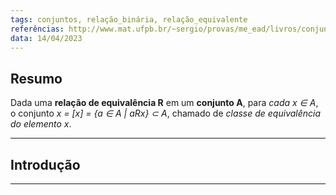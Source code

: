 ```yaml
---
tags: conjuntos, relação_binária, relação_equivalente
referências: http://www.mat.ufpb.br/~sergio/provas/me_ead/livros/conjunto_quociente.pdf
data: 14/04/2023
---
```

## Resumo

Dada uma **relação de equivalência R** em um **conjunto A**, para *cada x ∈ A*, o conjunto *x = \[x] = {a ∈ A | aRx} ⊂ A*, chamado de *classe de equivalência do elemento x*.

---
## Introdução
---
